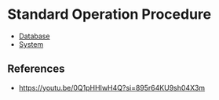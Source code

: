 # Standard Operation Procedure

- [Database](database.md)
- [System](system.md)

## References

- https://youtu.be/0Q1pHHIwH4Q?si=895r64KU9sh04X3m